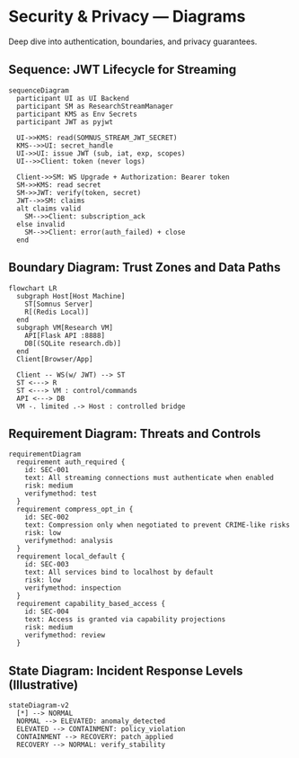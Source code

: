# Security & Privacy — Diagrams

Deep dive into authentication, boundaries, and privacy guarantees.

## Sequence: JWT Lifecycle for Streaming

```mermaid
sequenceDiagram
  participant UI as UI Backend
  participant SM as ResearchStreamManager
  participant KMS as Env Secrets
  participant JWT as pyjwt

  UI->>KMS: read(SOMNUS_STREAM_JWT_SECRET)
  KMS-->>UI: secret_handle
  UI->>UI: issue JWT (sub, iat, exp, scopes)
  UI-->>Client: token (never logs)

  Client->>SM: WS Upgrade + Authorization: Bearer token
  SM->>KMS: read secret
  SM->>JWT: verify(token, secret)
  JWT-->>SM: claims
  alt claims valid
    SM-->>Client: subscription_ack
  else invalid
    SM-->>Client: error(auth_failed) + close
  end
```

## Boundary Diagram: Trust Zones and Data Paths

```mermaid
flowchart LR
  subgraph Host[Host Machine]
    ST[Somnus Server]
    R[(Redis Local)]
  end
  subgraph VM[Research VM]
    API[Flask API :8888]
    DB[(SQLite research.db)]
  end
  Client[Browser/App]

  Client -- WS(w/ JWT) --> ST
  ST <---> R
  ST <---> VM : control/commands
  API <---> DB
  VM -. limited .-> Host : controlled bridge
```

## Requirement Diagram: Threats and Controls

```mermaid
requirementDiagram
  requirement auth_required {
    id: SEC-001
    text: All streaming connections must authenticate when enabled
    risk: medium
    verifymethod: test
  }
  requirement compress_opt_in {
    id: SEC-002
    text: Compression only when negotiated to prevent CRIME-like risks
    risk: low
    verifymethod: analysis
  }
  requirement local_default {
    id: SEC-003
    text: All services bind to localhost by default
    risk: low
    verifymethod: inspection
  }
  requirement capability_based_access {
    id: SEC-004
    text: Access is granted via capability projections
    risk: medium
    verifymethod: review
  }
```

## State Diagram: Incident Response Levels (Illustrative)

```mermaid
stateDiagram-v2
  [*] --> NORMAL
  NORMAL --> ELEVATED: anomaly_detected
  ELEVATED --> CONTAINMENT: policy_violation
  CONTAINMENT --> RECOVERY: patch_applied
  RECOVERY --> NORMAL: verify_stability
```

